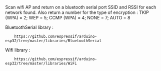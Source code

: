 Scan wifi AP and return on a bluetooth serial port SSID and RSSI for each network found. Also return a number for the type of encryption : TKIP (WPA) = 2;  WEP = 5;   CCMP (WPA) = 4;  NONE = 7;  AUTO = 8





BluetoothSerial library : 

        https://github.com/espressif/arduino-esp32/tree/master/libraries/BluetoothSerial
        
Wifi library : 

        https://github.com/espressif/arduino-esp32/tree/master/libraries/WiFi
